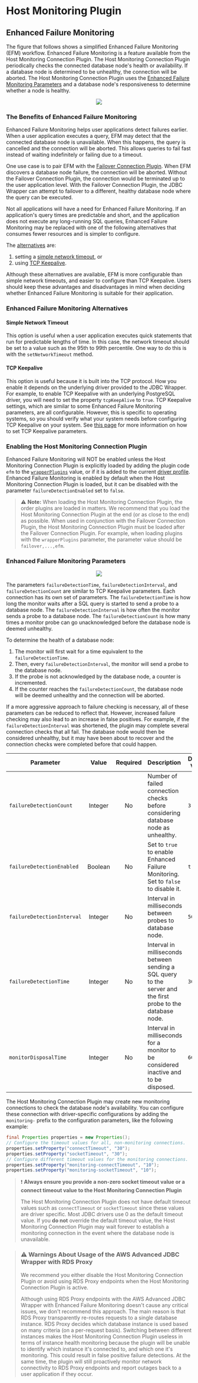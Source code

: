 # Host Monitoring Plugin

## Enhanced Failure Monitoring
The figure that follows shows a simplified Enhanced Failure Monitoring (EFM) workflow. Enhanced Failure Monitoring is a feature available from the Host Monitoring Connection Plugin. The Host Monitoring Connection Plugin periodically checks the connected database node's health or availability. If a database node is determined to be unhealthy, the connection will be aborted. The Host Monitoring Connection Plugin uses the [Enhanced Failure Monitoring Parameters](#enhanced-failure-monitoring-parameters) and a database node's responsiveness to determine whether a node is healthy.

<div style="text-align:center"><img src="../../images/enhanced_failure_monitoring_diagram.png"/></div>

### The Benefits of Enhanced Failure Monitoring
Enhanced Failure Monitoring helps user applications detect failures earlier. When a user application executes a query, EFM may detect that the connected database node is unavailable. When this happens, the query is cancelled and the connection will be aborted. This allows queries to fail fast instead of waiting indefinitely or failing due to a timeout.

One use case is to pair EFM with the [Failover Connection Plugin](./UsingTheFailoverPlugin.md). When EFM discovers a database node failure, the connection will be aborted. Without the Failover Connection Plugin, the connection would be terminated up to the user application level. With the Failover Connection Plugin, the JDBC Wrapper can attempt to failover to a different, healthy database node where the query can be executed.

Not all applications will have a need for Enhanced Failure Monitoring. If an application's query times are predictable and short, and the application does not execute any long-running SQL queries, Enhanced Failure Monitoring may be replaced with one of the following alternatives that consumes fewer resources and is simpler to configure. 

The [alternatives](#enhanced-failure-monitoring-alternatives) are: 
1. setting a [simple network timeout](#simple-network-timeout), or 
2. using [TCP Keepalive](#tcp-keepalive).

Although these alternatives are available, EFM is more configurable than simple network timeouts, and easier to configure than TCP Keepalive. Users should keep these advantages and disadvantages in mind when deciding whether Enhanced Failure Monitoring is suitable for their application.

### Enhanced Failure Monitoring Alternatives

#### Simple Network Timeout
This option is useful when a user application executes quick statements that run for predictable lengths of time. In this case, the network timeout should be set to a value such as the 95th to 99th percentile. One way to do this is with the `setNetworkTimeout` method.

#### TCP Keepalive
This option is useful because it is built into the TCP protocol. How you enable it depends on the underlying driver provided to the JDBC Wrapper. For example, to enable TCP Keepalive with an underlying PostgreSQL driver, you will need to set the property `tcpKeepAlive` to `true`. TCP Keepalive settings, which are similar to some Enhanced Failure Monitoring parameters, are all configurable. However, this is specific to operating systems, so you should verify what your system needs before configuring TCP Keepalive on your system. See [this page](https://docs.aws.amazon.com/AmazonRDS/latest/AuroraUserGuide/AuroraPostgreSQL.BestPractices.FastFailover.html) for more information on how to set TCP Keepalive parameters.

### Enabling the Host Monitoring Connection Plugin
Enhanced Failure Monitoring will NOT be enabled unless the Host Monitoring Connection Plugin is explicitly loaded by adding the plugin code `efm` to the [`wrapperPlugins`](https://github.com/awslabs/aws-advanced-jdbc-wrapper/docs/using-the-jdbc-wrapper/UsingTheJdbcWrapper.md#aws-advanced-jdbc-wrapper-parameters) value, or if it is added to the current [driver profile](https://github.com/awslabs/aws-advanced-jdbc-wrapper/docs/using-the-jdbc-wrapper/UsingTheJdbcWrapper.md#aws-advanced-jdbc-wrapper-parameters). Enhanced Failure Monitoring is enabled by default when the Host Monitoring Connection Plugin is loaded, but it can be disabled with the parameter `failureDetectionEnabled` set to `false`.

> :warning: **Note:** When loading the Host Monitoring Connection Plugin, the order plugins are loaded in matters. We recommend that you load the Host Monitoring Connection Plugin at the end (or as close to the end) as possible. When used in conjunction with the Failover Connection Plugin, the Host Monitoring Connection Plugin must be loaded after the Failover Connection Plugin. For example, when loading plugins with the `wrapperPlugins` parameter, the parameter value should be `failover,...,efm`.
> 
### Enhanced Failure Monitoring Parameters
<div style="text-align:center"><img src="../../images/efm_monitor_process.png" /></div>

The parameters `failureDetectionTime`, `failureDetectionInterval`, and `failureDetectionCount` are similar to TCP Keepalive parameters. Each connection has its own set of parameters. The `failureDetectionTime` is how long the monitor waits after a SQL query is started to send a probe to a database node. The `failureDetectionInterval` is how often the monitor sends a probe to a database node. The `failureDetectionCount` is how many times a monitor probe can go unacknowledged before the database node is deemed unhealthy. 

To determine the health of a database node: 
1. The monitor will first wait for a time equivalent to the `failureDetectionTime`. 
2. Then, every `failureDetectionInterval`, the monitor will send a probe to the database node. 
3. If the probe is not acknowledged by the database node, a counter is incremented. 
4. If the counter reaches the `failureDetectionCount`, the database node will be deemed unhealthy and the connection will be aborted.

If a more aggressive approach to failure checking is necessary, all of these parameters can be reduced to reflect that. However, increased failure checking may also lead to an increase in false positives. For example, if the `failureDetectionInterval` was shortened, the plugin may complete several connection checks that all fail. The database node would then be considered unhealthy, but it may have been about to recover and the connection checks were completed before that could happen.

| Parameter                  |  Value  | Required | Description                                                                                                  | Default Value |
|----------------------------|:-------:|:--------:|:-------------------------------------------------------------------------------------------------------------|---------------|
| `failureDetectionCount`    | Integer |    No    | Number of failed connection checks before considering database node as unhealthy.                            | `3`           |
| `failureDetectionEnabled`  | Boolean |    No    | Set to `true` to enable Enhanced Failure Monitoring. Set to `false` to disable it.                           | `true`        |
| `failureDetectionInterval` | Integer |    No    | Interval in milliseconds between probes to database node.                                                    | `5000`        |
| `failureDetectionTime`     | Integer |    No    | Interval in milliseconds between sending a SQL query to the server and the first probe to the database node. | `30000`       |
| `monitorDisposalTime`      | Integer |    No    | Interval in milliseconds for a monitor to be considered inactive and to be disposed.                         | `60000`       |

The Host Monitoring Connection Plugin may create new monitoring connections to check the database node's availability. You can configure these connection with driver-specific configurations by adding the `monitoring-` prefix to the configuration parameters, like the following example:

```java
final Properties properties = new Properties();
// Configure the timeout values for all, non-monitoring connections.
properties.setProperty("connectTimeout", "30");
properties.setProperty("socketTimeout", "30");
// Configure different timeout values for the monitoring connections.
properties.setProperty("monitoring-connectTimeout", "10");
properties.setProperty("monitoring-socketTimeout", "10");
```

> :heavy_exclamation_mark: **Always ensure you provide a non-zero socket timeout value or a connect timeout value to the Host Monitoring Connection Plugin**
>
> The Host Monitoring Connection Plugin does not have default timeout values such as `connectTimeout` or `socketTimeout` since these values are driver specific. Most JDBC drivers use 0 as the default timeout value. If you **do not** override the default timeout value, the Host Monitoring Connection Plugin may wait forever to establish a monitoring connection in the event where the database node is unavailable.

>### :warning: Warnings About Usage of the AWS Advanced JDBC Wrapper with RDS Proxy
> We recommend you either disable the Host Monitoring Connection Plugin or avoid using RDS Proxy endpoints when the Host Monitoring Connection Plugin is active.
>
> Although using RDS Proxy endpoints with the AWS Advanced JDBC Wrapper with Enhanced Failure Monitoring doesn't cause any critical issues, we don't recommend this approach. The main reason is that RDS Proxy transparently re-routes requests to a single database instance. RDS Proxy decides which database instance is used based on many criteria (on a per-request basis). Switching between different instances makes the Host Monitoring Connection Plugin useless in terms of instance health monitoring because the plugin will be unable to identify which instance it's connected to, and which one it's monitoring. This could result in false positive failure detections. At the same time, the plugin will still proactively monitor network connectivity to RDS Proxy endpoints and report outages back to a user application if they occur.
